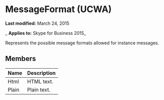 
# MessageFormat (UCWA)

 **Last modified:** March 24, 2015

 _ **Applies to:** Skype for Business 2015_

Represents the possible message formats allowed for instance messages.


## Members





|**Name**|**Description**|
|:-----|:-----|
|Html|HTML text.|
|Plain|Plain text.|
